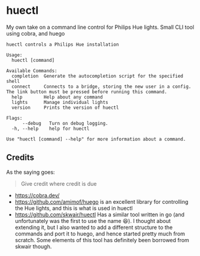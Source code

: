 # huectl
My own take on a command line control for Philips Hue lights. Small CLI tool using cobra, and huego

```shell
huectl controls a Philips Hue installation

Usage:
  huectl [command]

Available Commands:
  completion  Generate the autocompletion script for the specified shell
  connect     Connects to a bridge, storing the new user in a config. The link button must be pressed before running this command.
  help        Help about any command
  lights      Manage individual lights
  version     Prints the version of huectl

Flags:
      --debug   Turn on debug logging.
  -h, --help    help for huectl

Use "huectl [command] --help" for more information about a command.
```
## Credits
As the saying goes:
> Give credit where credit is due

* https://cobra.dev/
* https://github.com/amimof/huego is an excellent library for controlling the Hue lights, and this is what is used in huectl 
* https://github.com/skwair/huectl Has a similar tool written in go (and unfortunately was the first to use the name :laughing:). I thought 
  about extending it, but I also wanted to add a different structure to the commands and port it to huego, and hence started pretty much from 
  scratch. Some elements of this tool has definitely been borrowed from skwair though.
